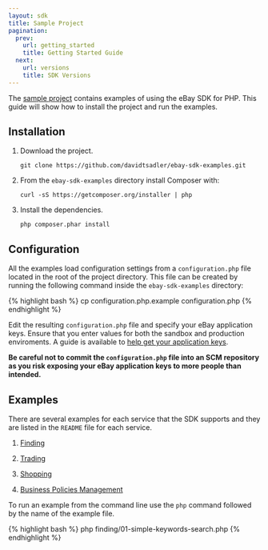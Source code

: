 ```yaml
---
layout: sdk
title: Sample Project
pagination:
  prev:
    url: getting_started
    title: Getting Started Guide
  next:
    url: versions
    title: SDK Versions
---
```

The [sample project](https://github.com/davidtsadler/ebay-sdk-examples) contains examples of using the eBay SDK for PHP. This guide will show how to install the project and run the examples.

## Installation

1. Download the project.

   ```
   git clone https://github.com/davidtsadler/ebay-sdk-examples.git
   ```

1. From the `ebay-sdk-examples` directory install Composer with:

   ```
   curl -sS https://getcomposer.org/installer | php
   ```

1. Install the dependencies.

   ```
   php composer.phar install
   ```

## Configuration

All the examples load configuration settings from a `configuration.php` file located in the root of the project directory. This file can be created by running the following command inside the `ebay-sdk-examples` directory:

{% highlight bash %}
cp configuration.php.example configuration.php
{% endhighlight %}

Edit the resulting `configuration.php` file and specify your eBay application keys. Ensure that you enter values for both the sandbox and production enviroments. A guide is available to [help get your application keys](/sdk/guides/application_keys.html).

**Be careful not to commit the `configuration.php` file into an SCM repository as you risk exposing your eBay application keys to more people than intended.**

## Examples

There are several examples for each service that the SDK supports and they are listed in the `README` file for each service.

1. [Finding](https://github.com/davidtsadler/ebay-sdk-examples/blob/master/finding/README.md)

1. [Trading](https://github.com/davidtsadler/ebay-sdk-examples/blob/master/trading/README.md)

1. [Shopping](https://github.com/davidtsadler/ebay-sdk-examples/blob/master/shopping/README.md)

1. [Business Policies Management](https://github.com/davidtsadler/ebay-sdk-examples/blob/master/business-policies-management/README.md)

To run an example from the command line use the `php` command followed by the name of the example file.

{% highlight bash %}
php finding/01-simple-keywords-search.php
{% endhighlight %}

